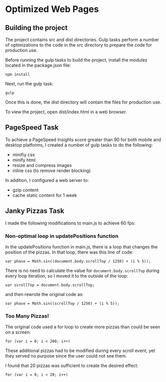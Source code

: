 # Optimized Web Pages

## Building the project

The project contains src and dist directories. Gulp tasks perform a number of
optimizations to the code in the src directory to prepare the code for production use.

Before running the gulp tasks to build the project, install the modules located
in the package.json file:

`npm install`

Next, run the gulp task:

`gulp`

Once this is done, the dist directory will contain the files for production use.

To view the project, open dist/index.html in a web browser.

## PageSpeed Task

To achieve a PageSpeed Insights score greater than 90 for both mobile and desktop
platforms, I created a number of gulp tasks to do the following:

- minifiy css
- minify html
- resize and compress images
- inline css (to remove render blocking)

In addition, I configured a web server to:

- gzip content
- cache static content for 1 week

## Janky Pizzas Task

I made the following modifications to main.js to achieve 60 fps:

### Non-optimal loop in updatePositions function

In the updatePositions function in main.js, there is a loop that changes the
position of the pizzas. In that loop, there was this line of code:

`var phase = Math.sin((document.body.scrollTop / 1250) + (i % 5));`

There is no need to calculate the value for `document.body.scrollTop` during
every loop iteration, so I moved it to the outside of the loop:

`var scrollTop = document.body.scrollTop;`

and then rewrote the original code as:

`var phase = Math.sin((scrollTop / 1250) + (i % 5));`

### Too Many Pizzas!

The original code used a for loop to create more pizzas than could be seen on a screen:

`for (var i = 0; i < 200; i++)`

These additional pizzas had to be modified during every scroll event, yet they served
no purpose since the user could not see them.

I found that 20 pizzas was sufficient to create the desired effect:

`for (var i = 0; i < 20; i++)`
